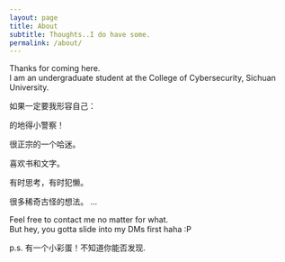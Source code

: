 ```yaml
---
layout: page
title: About
subtitle: Thoughts..I do have some.
permalink: /about/
---
```


Thanks for coming here.  
I am an undergraduate student at the College of Cybersecurity, Sichuan University.

如果一定要我形容自己：

的地得小警察！

很正宗的一个哈迷。

喜欢书和文字。

有时思考，有时犯懒。

很多稀奇古怪的想法。
...

Feel free to contact me no matter for what.     
But hey, you gotta slide into my DMs first haha :P

p.s. 有一个小彩蛋！不知道你能否发现. 



